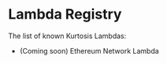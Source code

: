 Lambda Registry
===============
The list of known Kurtosis Lambdas:

- (Coming soon) Ethereum Network Lambda
